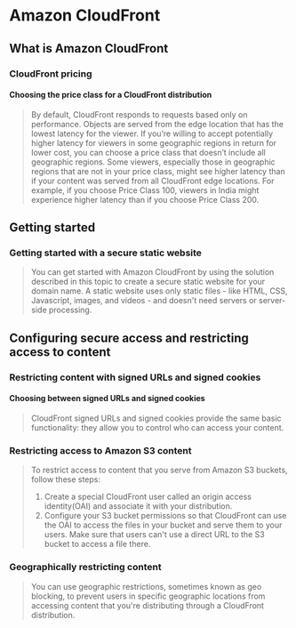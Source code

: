 # Amazon CloudFront
## What is Amazon CloudFront
### CloudFront pricing 
#### Choosing the price class for a CloudFront distribution
> By default, CloudFront responds to requests based only on performance. Objects are served from the edge location that has the lowest latency for the viewer. If you’re willing to accept potentially higher latency for viewers in some geographic regions in return for lower cost, you can choose a price class that doesn’t include all geographic regions. Some viewers, especially those in geographic regions that are not in your price class, might see higher latency than if your content was served from all CloudFront edge locations. For example, if you choose Price Class 100, viewers in India might experience higher latency than if you choose Price Class 200.

## Getting started
### Getting started with a secure static website
> You can get started with Amazon CloudFront by using the solution described in this topic to create a secure static website for your domain name. A static website uses only static files - like HTML, CSS, Javascript, images, and videos - and doesn't need servers or server-side processing.  

## Configuring secure access and restricting access to content
### Restricting content with signed URLs and signed cookies
#### Choosing between signed URLs and signed cookies
> CloudFront signed URLs and signed cookies provide the same basic functionality: they allow you to control who can access your content.

### Restricting access to Amazon S3 content
> To restrict access to content that you serve from Amazon S3 buckets, follow these steps:
>1. Create a special CloudFront user called an origin access identity(OAI) and associate it with your distribution.
>2. Configure your S3 bucket permissions so that CloudFront can use the OAI to access the files in your bucket and serve them to your users. Make sure that users can't use a direct URL to the S3 bucket to access a file there.  
### Geographically restricting content
> You can use geographic restrictions, sometimes known as geo blocking, to prevent users in specific geographic locations from accessing content that you're distributing through a CloudFront distribution.  

